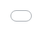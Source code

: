 ```yaml
---
layout: page
permalink: /gallery/
title: Gallery
nav: true
nav_order: 2
description: Music, magic, YOYO ball, and others.
---
```


<div class="projects">
<h2 class="category">music 音乐</h2>
<div class="row mt-3">
    <!-- <div style="position: relative; padding: 30% 45%;"> -->
    <div class="col-sm mt-3 mt-md-0">
        <iframe style="position: absolute; width: 100%; height: 100%; left: 0; top: 0;" src="//player.bilibili.com/player.html?isOutside=true&aid=113977761727056&bvid=BV1dqNdeXENx&cid=28309128089&p=1&as_wide=1&high_quality=1&autoplay=0" scrolling="no" frameborder="no" allowfullscreen="true"></iframe>
    </div>
    <div class="col-sm mt-3 mt-md-0">
        <iframe style="position: absolute; width: 100%; height: 100%; left: 0; top: 0;" src="//player.bilibili.com/player.html?isOutside=true&aid=943902870&bvid=BV1GW4y1H7Cc&cid=857731213&p=1&as_wide=1&high_quality=1&autoplay=0" scrolling="no" frameborder="no" allowfullscreen="true"></iframe>
    </div>
</div>


<h2 class="category">magic 魔术</h2>
<div class="row mt-3">
    <div class="col-sm mt-3 mt-md-0">
	    <iframe style="position: absolute; width: 100%; height: 100%; left: 0; top: 0;" src="//player.bilibili.com/player.html?isOutside=true&aid=113977778507467&bvid=BV1RiNdeWEQF&cid=28309129312&p=1&as_wide=1&high_quality=1&autoplay=0" scrolling="no" frameborder="no" allowfullscreen="true"></iframe>
    </div>
    <div class="col-sm mt-3 mt-md-0">
	    <!-- <iframe style="position: absolute; width: 45%; height: 45%; left: 0; top: 0;" src="//player.bilibili.com/player.html?isOutside=true&aid=113977778507467&bvid=BV1RiNdeWEQF&cid=28309129312&p=1&as_wide=1&high_quality=1&autoplay=0" scrolling="no" frameborder="no" allowfullscreen="true"></iframe> -->
    </div>
</div>


<h2 class="category">YOYO ball 悠悠球</h2>
<div class="row mt-3">
    <div class="col-sm mt-3 mt-md-0">
        <iframe style="position: absolute; width: 100%; height: 100%; left: 0; top: 0;" src="//player.bilibili.com/player.html?isOutside=true&aid=1850814876&bvid=BV15W421N7Yo&cid=1447169835&p=1&as_wide=1&high_quality=1&autoplay=0" scrolling="no" frameborder="no" allowfullscreen="true"></iframe>
    </div>
    <div class="col-sm mt-3 mt-md-0">
        <!-- <iframe style="position: absolute; width: 45%; height: 45%; left: 0; top: 0;" src="//player.bilibili.com/player.html?isOutside=true&aid=1850814876&bvid=BV15W421N7Yo&cid=1447169835&p=1&as_wide=1&high_quality=1&autoplay=0" scrolling="no" frameborder="no" allowfullscreen="true"></iframe> -->
    </div>
</div>


</div>